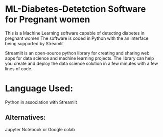 # ML-Diabetes-Detetction Software for Pregnant women
This is a Machine Learning software capable of detecting diabetes in pregnant women 
The software is coded in Python with the an interface being supported by Streamlit

Streamlit is an open-source python library for creating and sharing web apps for data science and machine learning projects. The library can help you create and deploy the data science solution in a few minutes with a few lines of code.

# Language Used:
Python in association with Streamlit

## Alternatives:
 Jupyter Notebook or
 Google colab
